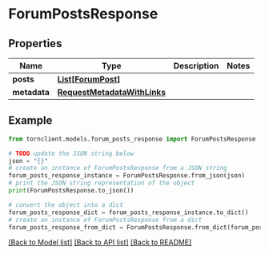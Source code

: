 # ForumPostsResponse


## Properties

Name | Type | Description | Notes
------------ | ------------- | ------------- | -------------
**posts** | [**List[ForumPost]**](ForumPost.md) |  | 
**metadata** | [**RequestMetadataWithLinks**](RequestMetadataWithLinks.md) |  | 

## Example

```python
from tornclient.models.forum_posts_response import ForumPostsResponse

# TODO update the JSON string below
json = "{}"
# create an instance of ForumPostsResponse from a JSON string
forum_posts_response_instance = ForumPostsResponse.from_json(json)
# print the JSON string representation of the object
print(ForumPostsResponse.to_json())

# convert the object into a dict
forum_posts_response_dict = forum_posts_response_instance.to_dict()
# create an instance of ForumPostsResponse from a dict
forum_posts_response_from_dict = ForumPostsResponse.from_dict(forum_posts_response_dict)
```
[[Back to Model list]](../README.md#documentation-for-models) [[Back to API list]](../README.md#documentation-for-api-endpoints) [[Back to README]](../README.md)


